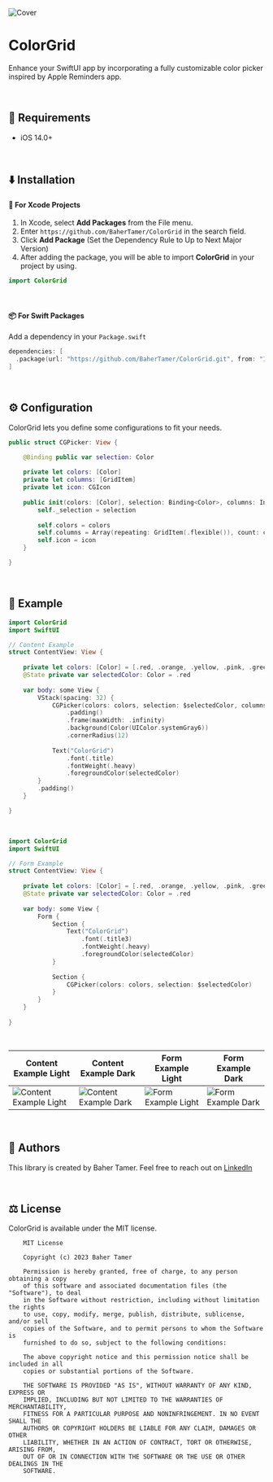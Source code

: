 ![Cover](https://github.com/BaherTamer/ColorGrid/assets/99125691/12f309ef-e2a9-44a1-9905-96b22bb86f8f)

# ColorGrid
Enhance your SwiftUI app by incorporating a fully customizable color picker inspired by Apple Reminders app.

<br/>

## 📝 Requirements
- iOS 14.0+

<br/>

## ⬇️ Installation
#### 🔨 For Xcode Projects
1. In Xcode, select **Add Packages** from the File menu.
2. Enter `https://github.com/BaherTamer/ColorGrid` in the search field.
3. Click **Add Package** (Set the Dependency Rule to Up to Next Major Version)
4. After adding the package, you will be able to import **ColorGrid** in your project by using.

``` swift
import ColorGrid
```

<br/>

#### 📦 For Swift Packages
Add a dependency in your `Package.swift`

``` swift
dependencies: [
  .package(url: "https://github.com/BaherTamer/ColorGrid.git", from: "1.0.0")
]
```

<br/>

## ⚙️ Configuration
ColorGrid lets you define some configurations to fit your needs.

``` swift
public struct CGPicker: View {

    @Binding public var selection: Color
    
    private let colors: [Color]
    private let columns: [GridItem]
    private let icon: CGIcon
    
    public init(colors: [Color], selection: Binding<Color>, columns: Int = 6, icon: CGIcon = .circle) {
        self._selection = selection
        
        self.colors = colors
        self.columns = Array(repeating: GridItem(.flexible()), count: columns)
        self.icon = icon
    }

}
```

<br/>

## 🎨 Example
``` swift
import ColorGrid
import SwiftUI

// Content Example
struct ContentView: View {
    
    private let colors: [Color] = [.red, .orange, .yellow, .pink, .green, .blue, .purple, .gray] 
    @State private var selectedColor: Color = .red
    
    var body: some View {
        VStack(spacing: 32) {
            CGPicker(colors: colors, selection: $selectedColor, columns: 6, icon: .circle)
                .padding()
                .frame(maxWidth: .infinity)
                .background(Color(UIColor.systemGray6))
                .cornerRadius(12)
            
            Text("ColorGrid")
                .font(.title)
                .fontWeight(.heavy)
                .foregroundColor(selectedColor)
        }
        .padding()
    }

}
```

<br/>

``` swift
import ColorGrid
import SwiftUI

// Form Example
struct ContentView: View {
    
    private let colors: [Color] = [.red, .orange, .yellow, .pink, .green, .blue, .purple, .gray]
    @State private var selectedColor: Color = .red
    
    var body: some View {
        Form {
            Section {
                Text("ColorGrid")
                    .font(.title3)
                    .fontWeight(.heavy)
                    .foregroundColor(selectedColor)
            }
            
            Section {
                CGPicker(colors: colors, selection: $selectedColor)
            }
        }
    }
    
}
```

<br/>

| **Content Example Light** | **Content Example Dark** | **Form Example Light** | **Form Example Dark** |
| ------------------------- | ------------------------ | ---------------------- | --------------------- |
| ![Content Example Light](https://github.com/BaherTamer/ColorGrid/assets/99125691/1663c584-c75a-4bd2-8570-32a776036b8f) | ![Content Example Dark](https://github.com/BaherTamer/ColorGrid/assets/99125691/73484619-1f14-4cab-b80b-5aa96f9374b6) | ![Form Example Light](https://github.com/BaherTamer/ColorGrid/assets/99125691/2fa87532-8fe9-4a18-a9fb-a67e11d0ad1a) | ![Form Example Dark](https://github.com/BaherTamer/ColorGrid/assets/99125691/b0ca4a7f-7090-4110-a570-6899d8cb59ed) |


<br/>

## 👤 Authors
This library is created by Baher Tamer. Feel free to reach out on [LinkedIn](https://www.linkedin.com/in/bahertamer/)

<br/>

## ⚖️ License
ColorGrid is available under the MIT license.

```
    MIT License
    
    Copyright (c) 2023 Baher Tamer
    
    Permission is hereby granted, free of charge, to any person obtaining a copy
    of this software and associated documentation files (the "Software"), to deal
    in the Software without restriction, including without limitation the rights
    to use, copy, modify, merge, publish, distribute, sublicense, and/or sell
    copies of the Software, and to permit persons to whom the Software is
    furnished to do so, subject to the following conditions:
    
    The above copyright notice and this permission notice shall be included in all
    copies or substantial portions of the Software.
    
    THE SOFTWARE IS PROVIDED "AS IS", WITHOUT WARRANTY OF ANY KIND, EXPRESS OR
    IMPLIED, INCLUDING BUT NOT LIMITED TO THE WARRANTIES OF MERCHANTABILITY,
    FITNESS FOR A PARTICULAR PURPOSE AND NONINFRINGEMENT. IN NO EVENT SHALL THE
    AUTHORS OR COPYRIGHT HOLDERS BE LIABLE FOR ANY CLAIM, DAMAGES OR OTHER
    LIABILITY, WHETHER IN AN ACTION OF CONTRACT, TORT OR OTHERWISE, ARISING FROM,
    OUT OF OR IN CONNECTION WITH THE SOFTWARE OR THE USE OR OTHER DEALINGS IN THE
    SOFTWARE.
```
